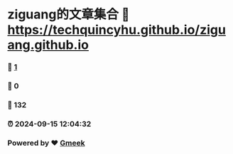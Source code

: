 # ziguang的文章集合 :link: https://techquincyhu.github.io/ziguang.github.io 
### :page_facing_up: [1](https://techquincyhu.github.io/ziguang.github.io/tag.html) 
### :speech_balloon: 0 
### :hibiscus: 132 
### :alarm_clock: 2024-09-15 12:04:32 
### Powered by :heart: [Gmeek](https://github.com/Meekdai/Gmeek)
